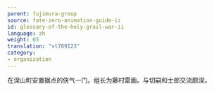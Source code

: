 ```yaml
---
parent: fujimura-group
source: fate-zero-animation-guide-ii
id: glossary-of-the-holy-grail-war-ii
language: zh
weight: 65
translation: "vt789123"
category:
- organization
---
```


在深山町安置据点的侠气一门。组长为藤村雷画。与切嗣和士郎交流颇深。
